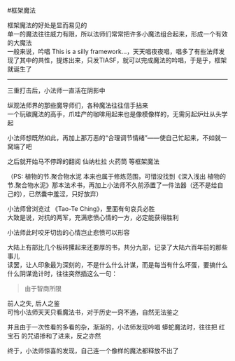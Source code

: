 #框架魔法

框架魔法的好处是显而易见的  
单一的魔法往往威力有限，所以法师们常常把许多小魔法组合起来，形成一个有效的大魔法  
一般来说，吟唱 This is a silly framework...，天天唱夜夜唱，唱多了有些法师发现了其中的共性，提炼出来，只发TIASF，就可以完成魔法的吟唱，于是乎，框架就诞生了  

---

三重打击后，小法师一直活在阴影中  

纵观法师界的那些魔导师们，各种魔法往往信手拈来  
一个玩碳魔法的高手，爪哇产的咖啡用起来也是像模像样的，无需另起炉灶从头学起   

小法师想既然如此，再加上那万恶的“合理调节情绪”——使自己忙起来，不如就一窝端了吧   

之后就开始马不停蹄的翻阅 仙纳杜拉 火药筒 等框架魔法

（PS: 植物的节.聚合物水泥 本来也属于修炼范围，可惜没找到《深入浅出 植物的节.聚合物水泥》那本法术书，再加上小法师不久前添置了一件法器（还不是给自己的），已然囊中羞涩，只好放弃）  

小法师曾浏览过 《Tao-Te Ching》，里面有句哀兵必胜  
大致是说，对抗的两军，充满悲愤心情的一方，必定能获得胜利  

小法师此时咬牙切齿的心情岂止悲愤可以形容  

大陆上有部比几个板砖摞起来还要厚的书，共分九部，记录了大陆六百年前的那些事儿  
读罢，让人印象最为深刻的，不是什么什么计谋，而是每当有什么坏蛋，要搞什么什么阴谋诡计时，往往突然插这么一句：
>由于智商所限  


前人之失, 后人之鉴  
可怜小法师天天只看魔法书，对于历史一窍不通，自然无法鉴之

并且由于一次性看的多看的杂，渐渐的，小法师发现吟唱 蟒蛇魔法时，往往把 红宝石 的咒语掺和了进来，反之亦然  

终于，小法师惊喜的发现，自己连一个像样的魔法都释放不出了  